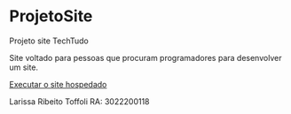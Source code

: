 # ProjetoSite

Projeto site TechTudo

Site voltado para pessoas que procuram programadores para desenvolver um site. 

<a href="https://647e79a0af33ac3cfee1cfa5--splendorous-parfait-70d2d8.netlify.app/">Executar o site hospedado</a>

Larissa Ribeito Toffoli
RA: 3022200118
